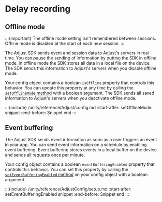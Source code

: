 # Delay recording

## Offline mode

:::{important}
The offline mode setting isn't remembered between sessions. Offline mode is disabled at the start of each new session.
:::

The Adjust SDK sends event and session data to Adjust's servers in real time. You can pause the sending of information by putting the SDK in offline mode. In offline mode the SDK stores all data in a local file on the device. The SDK sends this information to Adjust's servers when you disable offline mode.

Your config object contains a boolean `isOffline` property that controls this behavior. You can update this property at any time by calling the [`setOfflineMode` method](unity-setOfflineMode-invocation) with a boolean argument. The SDK sends all saved information to Adjust's servers when you deactivate offline mode.

:::{include} /unity/reference/Adjust/config.md
:start-after: setOfflineMode snippet
:end-before: Snippet end
:::

## Event buffering

The Adjust SDK sends event information as soon as a user triggers an event in your app. You can send event information on a schedule by enabling event buffering. Event buffering stores events in a local buffer on the device and sends all requests once per minute.

Your config object contains a boolean `eventBufferingEnabled` property that controls this behavior. You can set this property by calling the [`setEventBufferingEnabled` method](unity-setEventBufferingEnabled-invocation) on your config object with a boolean argument.

:::{include} /unity/reference/AdjustConfig/setup.md
:start-after: setEventBufferingEnabled snippet
:end-before: Snippet end
:::

